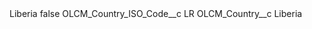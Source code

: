 <?xml version="1.0" encoding="UTF-8"?>
<CustomMetadata xmlns="http://soap.sforce.com/2006/04/metadata" xmlns:xsi="http://www.w3.org/2001/XMLSchema-instance" xmlns:xsd="http://www.w3.org/2001/XMLSchema">
    <label>Liberia</label>
    <protected>false</protected>
    <values>
        <field>OLCM_Country_ISO_Code__c</field>
        <value xsi:type="xsd:string">LR</value>
    </values>
    <values>
        <field>OLCM_Country__c</field>
        <value xsi:type="xsd:string">Liberia</value>
    </values>
</CustomMetadata>
